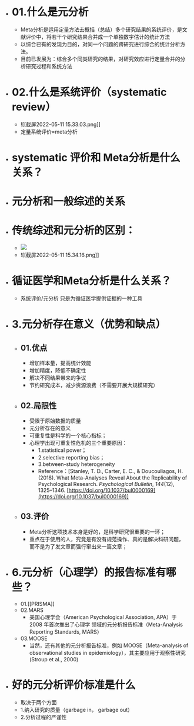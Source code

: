 - # 01.什么是元分析
	- Meta分析是运用定量方法去概括（总结）多个研究结果的系统评价，是文献评价中，将若干个研究结果合并成一个单独数字估计的统计方法
	-  以综合已有的发现为目的，对同一个问题的跨研究进行综合的统计分析方法。
	- 目前已发展为：综合多个同类研究的结果，对研究效应进行定量合并的分析研究过程和系统方法 
- # 02.什么是系统评价（systematic review）
	- ![[截屏2022-05-11 15.33.03.png]]
	- 定量系统评价=meta分析
- # systematic 评价和 Meta分析是什么关系？
- # 元分析和一般综述的关系
- # 传统综述和元分析的区别：
	- ![](https://api2.mubu.com/v3/document_image/451c405c-c987-4c67-af6b-cad69f00ab34-3785873.jpg)
	- ![[截屏2022-05-11 15.34.16.png]]
- # 循证医学和Meta分析是什么关系？
	- 系统评价/元分析 只是为循证医学提供证据的一种工具
- # 3.元分析存在意义（优势和缺点）
	- ## 01.优点
		- 增加样本量，提高统计效能
		- 增加精度，降低不确定性
		- 解决不同结果带来的争议
		- 节约研究成本，减少资源浪费（不需要开展大规模研究）
	- ## 02.局限性
		- 受限于原始数据的质量
		- 元分析存在的意义
		- 可重复性是科学的一个核心指标；
		- 心理学出现可重复性危机的三个重要原因：
			- 1.statistical power；
			- 2.selective reporting bias；
			- 3.between-study heterogeneity
			- Reference：[Stanley, T. D., Carter, E. C., & Doucouliagos, H. (2018). What Meta-Analyses Reveal About the Replicability of Psychological Research. _Psychological Bulletin_, _144_(12), 1325–1346. [https://doi.org/10.1037/bul0000169](https://doi.org/10.1037/bul0000169)]
	- ## 03.评价
		- Meta分析这项技术本身是好的，是科学研究很重要的一环；
		- 重点在于使用的人，究竟是有没有规范操作、真的是解决科研问题，而不是为了发文章而强行窜出来一篇文章；
- # 6.元分析（心理学）的报告标准有哪些？
	- 01.[[PRISMA]]
	- 02.MARS
		- 美国心理学会（American Psychological Association, APA）于 2008 年首次推出了心理学 领域的元分析报告标准（Meta-Analysis Reporting Standards, MARS）
	- 03.MOOSE
		- 当然，还有其他的元分析报告标准，例如 MOOSE（Meta-analysis of observational studies in epidemiology），其主要应用于观察性研究(Stroup et al., 2000)
- # 好的元分析评价标准是什么
	- 取决于两个方面
	- 1.纳入研究的质量（garbage in， garbage out）
	- 2.分析过程的严谨性